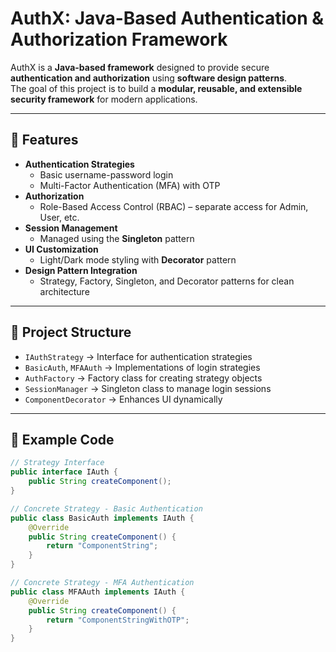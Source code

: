 # AuthX: Java-Based Authentication & Authorization Framework

AuthX is a **Java-based framework** designed to provide secure **authentication and authorization** using **software design patterns**.  
The goal of this project is to build a **modular, reusable, and extensible security framework** for modern applications.

---

## 🔹 Features
- **Authentication Strategies**
  - Basic username-password login
  - Multi-Factor Authentication (MFA) with OTP
- **Authorization**
  - Role-Based Access Control (RBAC) – separate access for Admin, User, etc.
- **Session Management**
  - Managed using the **Singleton** pattern
- **UI Customization**
  - Light/Dark mode styling with **Decorator** pattern
- **Design Pattern Integration**
  - Strategy, Factory, Singleton, and Decorator patterns for clean architecture

---

## 🔹 Project Structure
- `IAuthStrategy` → Interface for authentication strategies  
- `BasicAuth`, `MFAAuth` → Implementations of login strategies  
- `AuthFactory` → Factory class for creating strategy objects  
- `SessionManager` → Singleton class to manage login sessions  
- `ComponentDecorator` → Enhances UI dynamically  

---

## 🔹 Example Code
```java
// Strategy Interface
public interface IAuth {
    public String createComponent();
}

// Concrete Strategy - Basic Authentication
public class BasicAuth implements IAuth {
    @Override
    public String createComponent() {
        return "ComponentString";
    }
}

// Concrete Strategy - MFA Authentication
public class MFAAuth implements IAuth {
    @Override
    public String createComponent() {
        return "ComponentStringWithOTP";
    }
}
